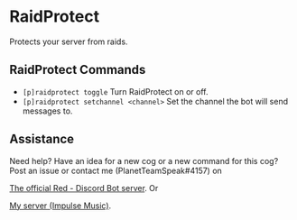 # RaidProtect
Protects your server from raids.

## RaidProtect Commands
- `[p]raidprotect toggle` Turn RaidProtect on or off.
- `[p]raidprotect setchannel <channel>` Set the channel the bot will send messages to.

## Assistance
Need help? Have an idea for a new cog or a new command for this cog?
Post an issue or contact me (PlanetTeamSpeak#4157) on 

[The official Red - Discord Bot server](https://discord.gg/geqnqEP). Or

[My server (Impulse Music)](https://discord.gg/tzsmCyk).
